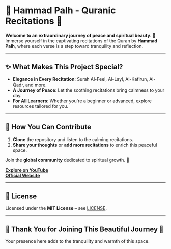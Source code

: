 # 🌙 **Hammad Palh - Quranic Recitations** 🌙

**Welcome to an extraordinary journey of peace and spiritual beauty**. 🌿 Immerse yourself in the captivating recitations of the Quran by **Hammad Palh**, where each verse is a step toward tranquility and reflection.

---

## ✨ **What Makes This Project Special?**

- **Elegance in Every Recitation**: Surah Al-Feel, Al-Layl, Al-Kafirun, Al-Qadr, and more.
- **A Journey of Peace**: Let the soothing recitations bring calmness to your day.  
- **For All Learners**: Whether you're a beginner or advanced, explore resources tailored for you.

---

## 🚀 **How You Can Contribute**

1. **Clone** the repository and listen to the calming recitations.
2. **Share your thoughts** or **add more recitations** to enrich this peaceful space.

Join the **global community** dedicated to spiritual growth. 💖

[**Explore on YouTube**](https://www.youtube.com/%40HammadPalh?utm_source=github)  
[**Official Website**](http://yourwebsite.com)

---

## 📜 **License**  
Licensed under the **MIT License** – see [LICENSE](LICENSE).

---

## 🌟 **Thank You for Joining This Beautiful Journey** 🌙  
Your presence here adds to the tranquility and warmth of this space.
